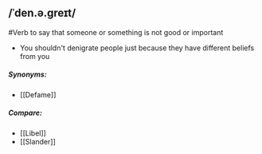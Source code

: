 ## /ˈden.ə.ɡreɪt/  
#Verb
to say that someone or something is not good or important

- You shouldn't denigrate people just because they have different beliefs from you

##### Synonyms:
- [[Defame]]

##### Compare:
- [[Libel]]
- [[Slander]]